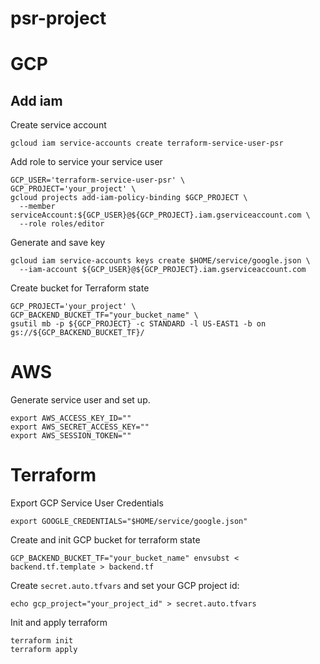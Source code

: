 # psr-project

# GCP 

## Add iam

Create service account
```
gcloud iam service-accounts create terraform-service-user-psr
```

Add role to service your service user

```
GCP_USER='terraform-service-user-psr' \
GCP_PROJECT='your_project' \
gcloud projects add-iam-policy-binding $GCP_PROJECT \
  --member serviceAccount:${GCP_USER}@${GCP_PROJECT}.iam.gserviceaccount.com \
  --role roles/editor
```

Generate and save key
```
gcloud iam service-accounts keys create $HOME/service/google.json \
  --iam-account ${GCP_USER}@${GCP_PROJECT}.iam.gserviceaccount.com
```


Create bucket for Terraform state

```
GCP_PROJECT='your_project' \
GCP_BACKEND_BUCKET_TF="your_bucket_name" \
gsutil mb -p ${GCP_PROJECT} -c STANDARD -l US-EAST1 -b on gs://${GCP_BACKEND_BUCKET_TF}/
```

# AWS
Generate service user and set up.

```
export AWS_ACCESS_KEY_ID=""
export AWS_SECRET_ACCESS_KEY=""
export AWS_SESSION_TOKEN=""
```

# Terraform 

Export GCP Service User Credentials
```
export GOOGLE_CREDENTIALS="$HOME/service/google.json"
```

Create and init GCP bucket for terraform state
```
GCP_BACKEND_BUCKET_TF="your_bucket_name" envsubst < backend.tf.template > backend.tf
```

Create `secret.auto.tfvars` and set your GCP project id:
```
echo gcp_project="your_project_id" > secret.auto.tfvars
```

Init and apply terraform
```
terraform init
terraform apply
```
